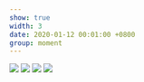 ```yaml
---
show: true
width: 3
date: 2020-01-12 00:01:00 +0800
group: moment
---
```


<div>
  <img src="{{ 'assets/images/travel/IMG_56749.jpeg' | relative_url }}" class="img-fluid rounded-xl" >
  <img src="{{ 'assets/images/travel/IMG_5711.jpeg' | relative_url }}" class="img-fluid rounded-xl" >
  <img src="{{ 'assets/images/travel/IMG_5842.jpeg' | relative_url }}" class="img-fluid rounded-xl" >
  <img src="{{ 'assets/images/travel/IMG_62689.jpeg' | relative_url }}" class="img-fluid rounded-xl" >
